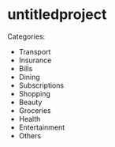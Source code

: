 # untitledproject
Categories:
  - Transport
  - Insurance
  - Bills
  - Dining
  - Subscriptions 
  - Shopping
  - Beauty
  - Groceries
  - Health
  - Entertainment
  - Others
